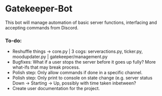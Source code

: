 # Gatekeeper-Bot

This bot will manage automation of basic server functions, interfacing and accepting commands from Discord.

### To-do: 
- Reshuffle things -> core.py | 3 cogs: serveractions.py, ticker.py, moodupdater.py | gatekeeper/management.py
- Bugfixes: What if a user stops the server before it goes up fully? More what-ifs that may break process. 
- Polish step: Only allow commands if done in a specific channel. 
- Polish step: Only print to console on state change (e.g. server status Down -> Starting -> Up, possibly with time taken inbetween?
- Create user documentation for the project.
